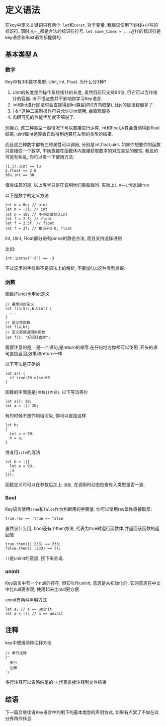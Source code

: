 # 定义语法

在key中定义关键词只有两个: `let`和`const`. 对于变量, 我建议使用下划线+小写的标识符. 同时,`@`,`~`,`_`都是合法的标识符符号. `let some_times = ..;`这样的标识符是key语言和Rust语言都提倡的.

## 基本类型 A

### 数字

Key中有3中数字类型: Uint, Int, Float. 为什么分3种? 

1. Uint的长度是你操作系统指针的长度, 虽然目前只支持64位, 但它可以当作指针的容器. 听不懂这些并不影响你学习Key语言.
2. Int和Int进行除法时会直接得到Int类型(向0方向取整), 比js的除法舒服多了.
3. | & ^这种二进制操作符只允许Uint使用, 会直观很多
4. 肉眼可见的性能优势就不细说了.

别担心, 这三种类型一般情况下可以直接进行运算, int和float运算会自动得到float结果, uint和int运算会自动得到运算符左侧的类型的结果.

而且这三种数字都有三种属性可以调用, 分别是int,float,uint. 如果你想要你的函数只是接受一个数字, 不妨直接在函数体内直接获取数字的对应类型的属性. 我说的可能有些乱, 你可以看一下使用方法:

```
(1.1).uint == 1u
2.float == 2.0
30u.int == 30
```

值得注意的是, 以上等号只是在说明他们类型相同. 实际上`1.0==1`也返回true.

以下是数字的定义方法

```
let n = 0u; // uint
let n = -3i; // int
let n = 10; // 不带后缀默认int
let f = 2.5; // float
let f = 2.5f; // float
let f = 3f; // 相当于3.0, float
```

Int, Uint, Float都分别有parse的静态方法, 而且支持选择进制

比如:

```
Int::parse("-3") == -3
```

不过这里的字符串不是语法上的解析, 不要加f,i,u这种类型后缀.

### 函数

函数(Func)也用let定义

```
// 最常用的定义
let f(a:Str,b:Uint) {
  ...
}
// 定义空函数
let f(a,b);
// 定义直接返回的函数
let f(): "好短好喜欢";
```

需要注意的是, `:`是一个语句,是return的缩写.在任何地方你都可以使用`:`开头的语句直接返回,效果和return一样.

以下写法是正确的

```
let a() {
  if true:30 else:60
}
```

函数的字面量是`|参数|{内容}`. 以下写法等价

```
let a(): 20;
let a = ||: 20;
```

有的时候不想作用域污染, 你可以直接这样

```
let b;
{
  let a = 99;
  b = a;
}
```

或者用`iife`的写法

```
let b = ||{
  let a = 99;
  :a
}();
```

函数定义时可以在参数后加上`:类型`, 在调用时动态检查传入类型是否一致.

### Bool

Key语言使用`true`和`false`作为判断用的字面量. 你可以使用rev属性直接取反:

```
true.rev == !true == false
```

虽然没什么用, bool还有个then方法, 代表为true时运行函数体,并返回该函数的返回值. 

```
true.then(||:233) == 233;
false.then(||:233) == ();
```

`()`是uninit的意思, 接下来会说.

### uninit

Key语言中有一个null的存在, 但它叫作uninit, 意思是未初始化的. 它的意思在中文中比null更直观, 使用起来比null更方便.

uninit有两种声明方式

```
let a; // a == uninit
let a = (); // a == uninit
```

## 注释

key中使用两种注释方法

```
// 单行注释
/'
  多行
  注释
'/
```

多行注释可以省略结尾的`'/`,代表直接注释到文件结束

## 结语

下一篇会继续说Key语言中的剩下的基本类型的声明方式, 如果有点累了不如在此分界稍作休息.
